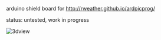 arduino shield board for http://rweather.github.io/ardpicprog/

status: untested, work in progress

![3dview](https://raw.githubusercontent.com/tomaskovacik/hw/master/kicad/ardpicprog/ardpicprog.jpg)
